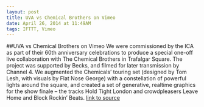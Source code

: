 ```yaml
---
layout: post
title: UVA vs Chemical Brothers on Vimeo
date: April 26, 2014 at 11:49AM
tags: IFTTT, Vimeo
---
```

##UVA vs Chemical Brothers on Vimeo
We were commissioned by the ICA as part of their 60th anniversary celebrations to produce a special one-off live collaboration with The Chemical Brothers in Trafalgar Square. The project was supported by Becks, and filmed for later transmission by Channel 4. We augmented the Chemicals’ touring set (designed by Tom Lesh, with visuals by Flat Nose George) with a constellation of powerful lights around the square, and created a set of generative, realtime graphics for the show finale – the tracks Hold Tight London and crowdpleasers Leave Home and Block Rockin’ Beats.
[link to source](http://ift.tt/1fhM4fD) 
